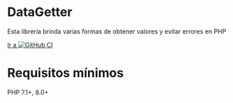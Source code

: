 [repo]:  https://github.com/yordanny90/DataGetter
[iconGit]: http://www.google.com/s2/favicons?domain=www.github.com

# DataGetter
Esta librería brinda varias formas de obtener valores y evitar errores en PHP

[Ir a ![GitHub CI][iconGit]][repo]

# Requisitos mínimos

PHP 7.1+, 8.0+
